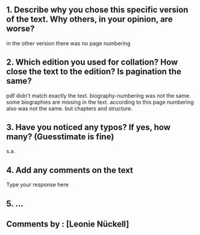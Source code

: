 ## 1. Describe why you chose this specific version of the text. Why others, in your opinion, are worse?

in the other version there was no page numbering
## 2. Which edition you used for collation? How close the text to the edition? Is pagination the same?

pdf didn't match exactly the text. biography-numbering was not the same. some biographies are missing in the text. according to this page numbering also was not the same. but chapters and structure.
## 3. Have you noticed any typos? If yes, how many? (Guesstimate is fine)

s.a.
## 4. Add any comments on the text

Type your response here

## 5. ...

## Comments by : [Leonie Nückell]

